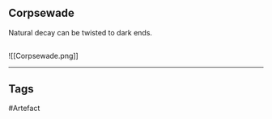 ## Corpsewade
Natural decay can be twisted to dark ends.
## 
![[Corpsewade.png]]

---
## Tags
#Artefact